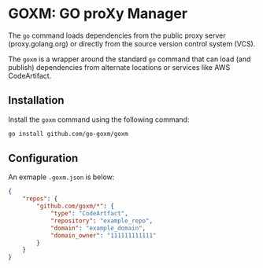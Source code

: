 GOXM: GO proXy Manager
=====================

The `go` command loads dependencies from the public proxy server (proxy.golang.org) or directly from the source version control system (VCS).

The `goxm` is a wrapper around the standard `go` command that can load (and publish) dependencies from alternate locations or services like AWS CodeArtifact.

## Installation

Install the `goxm` command using the following command:

```bash
go install github.com/go-goxm/goxm
```

## Configuration

An exmaple `.goxm.json` is below:

```json
{
    "repos": {
        "github.com/goxm/*": {
            "type": "CodeArtfact",
            "repository": "example_repo",
            "domain": "example_domain",
            "domain_owner": "111111111111"
        }
    }
}
```
